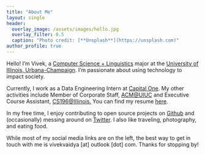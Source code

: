 ```yaml
---
title: "About Me"
layout: single
header:
  overlay_image: /assets/images/hello.jpg
  overlay_filter: 0.5
  caption: "Photo credit: [**Unsplash**](https://unsplash.com)"
author_profile: true
---
```



Hello! I’m Vivek, a [Computer Science + Linguistics](http://cs-ling.linguistics.illinois.edu/) major at the [University of Illinois, Urbana-Champaign](http://illinois.edu/). I’m passionate about using technology to impact society.

Currently, I work as a Data Engineering Intern at [Capital One](https://www.capitalone.com/). My other activities include Member of Corporate Staff, [ACM@UIUC](https://acm.illinois.edu/) and Executive Course Assistant, [CS196@Illinois.](http://cs196.xyz/) You can find my resume [here](https://vivekvaidya.me/Resume.pdf).

In my free time, I enjoy contributing to open source projects on [Github](https://github.com/vivekvaidya) and (occasionally) messing around on [Twitter](https://twitter.com/thevivekvaidya?lang=en). I also like traveling, photography, and eating food.

While most of my social media links are on the left, the best way to get in touch with me is vivekvaidya [at] outlook [dot] com. Thanks for stopping by!
